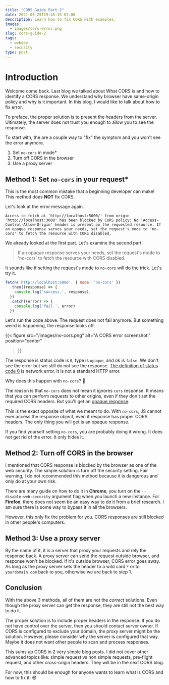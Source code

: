 ```yaml
---
title: "CORS Guide Part 2"
date: 2021-06-25T19:45:15-07:00
description: Learn how to fix CORS with examples.
images:
  - images/cors-error.png
slug: cors-guide-2
tags:
  - webdev
  - security
type: post
---
```


# Introduction

Welcome come back. Last blog we talked about What CORS is and how to identify a CORS response. We understand why browser have same-origin policy and why is it important. In this blog, I would like to talk about how to fix error.

To preface, the proper solution is to present the headers from the server. Ultimately, the server does not trust you enough to allow you to see the response.

To start with, the are a couple way to "fix" the symptom and you won't see the error anymore.
1. Set `no-cors` in mode*
1. Turn off CORS in the browser
1. Use a proxy server

## Method 1: Set `no-cors` in your request*

This is the most common mistake that a beginning developer can make! This method does **NOT** fix CORS.

Let's look at the error message again.

```
Access to fetch at 'http://localhost:5000/' from origin 'http://localhost:3000' has been blocked by CORS policy: No 'Access-Control-Allow-Origin' header is present on the requested resource. If an opaque response serves your needs, set the request's mode to 'no-cors' to fetch the resource with CORS disabled.
```

We already looked at the first part. Let's examine the second part.
> If an opaque response serves your needs, set the request's mode to 'no-cors' to fetch the resource with CORS disabled.

It sounds like if setting the request's mode to `no-cors` will do the trick. Let's try it.

```js
fetch('http://localhost:5000', { mode: 'no-cors' })
  .then((response) => {
    console.log('success.', response);
  })
  .catch((error) => {
    console.log('fail.', error)
  })
```
Let's run the code above. The request does not fail anymore. But something weird is happening, the response looks off.

{{< figure
    src="/images/no-cors.png"
    alt="A CORS error screenshot."
    position="center"
>}}

The response is status code is `0`, type is `opaque`, and ok is `false`. We don't see the error but we still do not see the response. [The definition of status code 0](https://fetch.spec.whatwg.org/#concept-network-error) is network error. It is not a standard HTTP error.

Why does this happen with `no-cors`? 🤔

The reason is that `no-cors` does not mean it ignores `cors` response. It means that you can perform requests to other origins, even if they don't set the required CORS headers. But you'll get an [opaque response](https://fetch.spec.whatwg.org/#concept-filtered-response-opaque).

This is the exact opposite of what we meant to do. With `no-cors`, JS cannot ever access the response object, even if response has proper CORS headers. The only thing you will get is an opaque response.

If you find yourself setting `no-cors`, you are probably doing it wrong. It does not get rid of the error. It only hides it.

## Method 2: Turn off CORS in the browser

I mentioned that CORS response is blocked by the browser as one of the web security. The simple solution is turn off the security setting. Fair warning, I do not recommended this method because it is dangerous and only do at your own risk.

There are many guide on how to do it in **Chrome**, you turn on the `--disable-web-security` argument flag when you launch a new instance. For **Firefox**, there does not seem be an easy way to do it from a brief research. I am sure there is some way to bypass it in all the browsers.

However, this only fix the problem for you. CORS responses are still blocked in other people's computers.

## Method 3: Use a proxy server

By the name of it, it is a server that proxy your requests and rely the response back. A proxy server can send the request outside browser, and response won't be blocked. If it's outside browser, CORS error goes away. As long as the proxy server sets the header to a wild card `*` or to `yourdomain.com` back to you, otherwise we are back to step 1.

## Conclusion

With the above 3 methods, all of them are not the _correct_ solutions. Even though the proxy server can get the response, they are still not the best way to do it.

The proper solution is to include proper headers in the response. If you do not have control over the server, then you should contact server owner. If CORS is configured to exclude your domain, the proxy server might be the solution. However, please consider why the server is configured that way. Maybe it does not want other people to scan and process responses.

This sums up CORS in 2 very simple blog posts. I did not cover other advanced topics like: simple request vs non simple requests, pre-flight request, and other cross-origin headers. They will be in the next CORS blog.

For now, this should be enough for anyone wants to learn what is CORS and how to fix it. 😎
